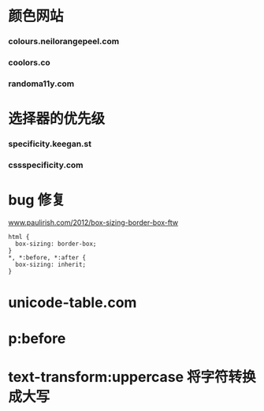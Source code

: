 # 颜色网站

### colours.neilorangepeel.com
### coolors.co
### randoma11y.com


# 选择器的优先级

### specificity.keegan.st
### cssspecificity.com

# bug 修复

www.paulirish.com/2012/box-sizing-border-box-ftw
```
html {
  box-sizing: border-box;
}
*, *:before, *:after {
  box-sizing: inherit;
}
```

# unicode-table.com

# p:before   

# text-transform:uppercase  将字符转换成大写